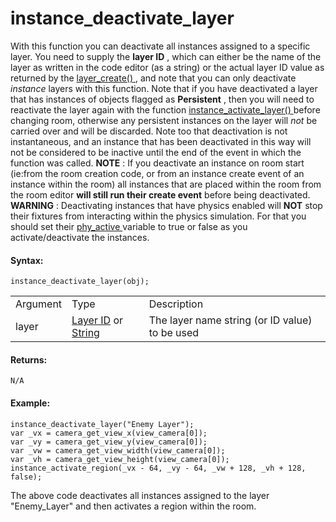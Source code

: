 # instance_deactivate_layer

With this function you can deactivate all instances assigned to a
specific layer. You need to supply the **layer ID** , which can either
be the name of the layer as written in the code editor (as a string) or
the actual layer ID value as returned by the [ layer_create()
](../../Rooms/General_Layer_Functions/layer_create) , and note that
you can only deactivate *instance* layers with this function. Note that
if you have deactivated a layer that has instances of objects flagged as
**Persistent** , then you will need to reactivate the layer again with
the function [ instance_activate_layer() ](instance_activate_layer)
before changing room, otherwise any persistent instances on the layer
will *not* be carried over and will be discarded. Note too that
deactivation is not instantaneous, and an instance that has been
deactivated in this way will not be considered to be inactive until the
end of the event in which the function was called. **NOTE** : If you
deactivate an instance on room start (ie:from the room creation code, or
from an instance create event of an instance within the room) all
instances that are placed within the room from the room editor **will
still run their create event** before being deactivated. **WARNING** :
Deactivating instances that have physics enabled will **NOT** stop their
fixtures from interacting within the physics simulation. For that you
should set their [ phy_active
](../../../Physics/Physics_Variables/phy_active) variable to true or
false as you activate/deactivate the instances.

#### Syntax:

``` gml
instance_deactivate_layer(obj);
```

|          |                                                                                                                                                                                                                  |                                                |
|----------|------------------------------------------------------------------------------------------------------------------------------------------------------------------------------------------------------------------|------------------------------------------------|
| Argument | Type                                                                                                                                                                                                             | Description                                    |
| layer    |  [Layer ID](../../../../../../GameMaker_Language/GML_Reference/Asset_Management/Rooms/General_Layer_Functions/layer_get_id) or [String](../../../../../../GameMaker_Language/GML_Overview/Data_Types)    | The layer name string (or ID value) to be used |

#### Returns:

``` gml
N/A
```

#### Example:

``` gml
instance_deactivate_layer("Enemy Layer");
var _vx = camera_get_view_x(view_camera[0]);
var _vy = camera_get_view_y(view_camera[0]);
var _vw = camera_get_view_width(view_camera[0]);
var _vh = camera_get_view_height(view_camera[0]);
instance_activate_region(_vx - 64, _vy - 64, _vw + 128, _vh + 128, false);
```

The above code deactivates all instances assigned to the layer
"Enemy_Layer" and then activates a region within the room.
